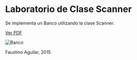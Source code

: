 # Laboratorio de Clase Scanner

Se implementa un Banco utilizando la clase Scanner.

[Ver PDF](https://raw.githubusercontent.com/faustinoaq/tareasjava/master/1.Banco/Banco.pdf)

![Banco](https://raw.githubusercontent.com/faustinoaq/tareasjava/master/1.Banco/Banco.png)

Faustino Aguilar, 2015
